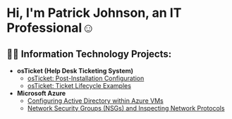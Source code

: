 <h1>Hi, I'm Patrick Johnson, an IT Professional</a>☺</h1>

<h2>👨‍💻 Information Technology Projects:</h2>

- <b>osTicket (Help Desk Ticketing System)</b>
  - [osTicket: Post-Installation Configuration](https://github.com/PatrickJohnsonX7/post-install-config)
  - [osTicket: Ticket Lifecycle Examples](https://github.com/PatrickJohnsonX7/ticket-lifecycle)
- <b>Microsoft Azure</b>
  - [Configuring Active Directory within Azure VMs](https://github.com/PatrickJohnsonX7/configure-ad)
  - [Network Security Groups (NSGs) and Inspecting Network Protocols](https://github.com/PatrickJohnsonX7/azure-network-protocols)





